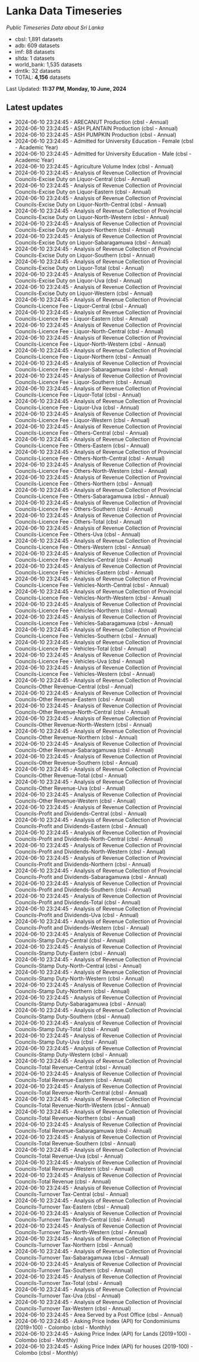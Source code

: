 # Lanka Data Timeseries
*Public Timeseries Data about Sri Lanka*

* cbsl: 1,891 datasets
* adb: 609 datasets
* imf: 88 datasets
* sltda: 1 datasets
* world_bank: 1,535 datasets
* dmtlk: 32 datasets
* TOTAL: **4,156** datasets

Last Updated: **11:37 PM, Monday, 10 June, 2024**

## Latest updates

* 2024-06-10 23:24:45 - ARECANUT Production (cbsl - Annual)
* 2024-06-10 23:24:45 - ASH PLANTAIN Production (cbsl - Annual)
* 2024-06-10 23:24:45 - ASH PUMPKIN Production (cbsl - Annual)
* 2024-06-10 23:24:45 - Admitted for University Education - Female (cbsl - Academic Year)
* 2024-06-10 23:24:45 - Admitted for University Education - Male (cbsl - Academic Year)
* 2024-06-10 23:24:45 - Agriculture Volume Index (cbsl - Annual)
* 2024-06-10 23:24:45 - Analysis of Revenue Collection of Provincial Councils-Excise Duty on Liquor-Central (cbsl - Annual)
* 2024-06-10 23:24:45 - Analysis of Revenue Collection of Provincial Councils-Excise Duty on Liquor-Eastern (cbsl - Annual)
* 2024-06-10 23:24:45 - Analysis of Revenue Collection of Provincial Councils-Excise Duty on Liquor-North-Central (cbsl - Annual)
* 2024-06-10 23:24:45 - Analysis of Revenue Collection of Provincial Councils-Excise Duty on Liquor-North-Western (cbsl - Annual)
* 2024-06-10 23:24:45 - Analysis of Revenue Collection of Provincial Councils-Excise Duty on Liquor-Northern (cbsl - Annual)
* 2024-06-10 23:24:45 - Analysis of Revenue Collection of Provincial Councils-Excise Duty on Liquor-Sabaragamuwa (cbsl - Annual)
* 2024-06-10 23:24:45 - Analysis of Revenue Collection of Provincial Councils-Excise Duty on Liquor-Southern (cbsl - Annual)
* 2024-06-10 23:24:45 - Analysis of Revenue Collection of Provincial Councils-Excise Duty on Liquor-Total (cbsl - Annual)
* 2024-06-10 23:24:45 - Analysis of Revenue Collection of Provincial Councils-Excise Duty on Liquor-Uva (cbsl - Annual)
* 2024-06-10 23:24:45 - Analysis of Revenue Collection of Provincial Councils-Excise Duty on Liquor-Western (cbsl - Annual)
* 2024-06-10 23:24:45 - Analysis of Revenue Collection of Provincial Councils-Licence Fee - Liquor-Central (cbsl - Annual)
* 2024-06-10 23:24:45 - Analysis of Revenue Collection of Provincial Councils-Licence Fee - Liquor-Eastern (cbsl - Annual)
* 2024-06-10 23:24:45 - Analysis of Revenue Collection of Provincial Councils-Licence Fee - Liquor-North-Central (cbsl - Annual)
* 2024-06-10 23:24:45 - Analysis of Revenue Collection of Provincial Councils-Licence Fee - Liquor-North-Western (cbsl - Annual)
* 2024-06-10 23:24:45 - Analysis of Revenue Collection of Provincial Councils-Licence Fee - Liquor-Northern (cbsl - Annual)
* 2024-06-10 23:24:45 - Analysis of Revenue Collection of Provincial Councils-Licence Fee - Liquor-Sabaragamuwa (cbsl - Annual)
* 2024-06-10 23:24:45 - Analysis of Revenue Collection of Provincial Councils-Licence Fee - Liquor-Southern (cbsl - Annual)
* 2024-06-10 23:24:45 - Analysis of Revenue Collection of Provincial Councils-Licence Fee - Liquor-Total (cbsl - Annual)
* 2024-06-10 23:24:45 - Analysis of Revenue Collection of Provincial Councils-Licence Fee - Liquor-Uva (cbsl - Annual)
* 2024-06-10 23:24:45 - Analysis of Revenue Collection of Provincial Councils-Licence Fee - Liquor-Western (cbsl - Annual)
* 2024-06-10 23:24:45 - Analysis of Revenue Collection of Provincial Councils-Licence Fee - Others-Central (cbsl - Annual)
* 2024-06-10 23:24:45 - Analysis of Revenue Collection of Provincial Councils-Licence Fee - Others-Eastern (cbsl - Annual)
* 2024-06-10 23:24:45 - Analysis of Revenue Collection of Provincial Councils-Licence Fee - Others-North-Central (cbsl - Annual)
* 2024-06-10 23:24:45 - Analysis of Revenue Collection of Provincial Councils-Licence Fee - Others-North-Western (cbsl - Annual)
* 2024-06-10 23:24:45 - Analysis of Revenue Collection of Provincial Councils-Licence Fee - Others-Northern (cbsl - Annual)
* 2024-06-10 23:24:45 - Analysis of Revenue Collection of Provincial Councils-Licence Fee - Others-Sabaragamuwa (cbsl - Annual)
* 2024-06-10 23:24:45 - Analysis of Revenue Collection of Provincial Councils-Licence Fee - Others-Southern (cbsl - Annual)
* 2024-06-10 23:24:45 - Analysis of Revenue Collection of Provincial Councils-Licence Fee - Others-Total (cbsl - Annual)
* 2024-06-10 23:24:45 - Analysis of Revenue Collection of Provincial Councils-Licence Fee - Others-Uva (cbsl - Annual)
* 2024-06-10 23:24:45 - Analysis of Revenue Collection of Provincial Councils-Licence Fee - Others-Western (cbsl - Annual)
* 2024-06-10 23:24:45 - Analysis of Revenue Collection of Provincial Councils-Licence Fee - Vehicles-Central (cbsl - Annual)
* 2024-06-10 23:24:45 - Analysis of Revenue Collection of Provincial Councils-Licence Fee - Vehicles-Eastern (cbsl - Annual)
* 2024-06-10 23:24:45 - Analysis of Revenue Collection of Provincial Councils-Licence Fee - Vehicles-North-Central (cbsl - Annual)
* 2024-06-10 23:24:45 - Analysis of Revenue Collection of Provincial Councils-Licence Fee - Vehicles-North-Western (cbsl - Annual)
* 2024-06-10 23:24:45 - Analysis of Revenue Collection of Provincial Councils-Licence Fee - Vehicles-Northern (cbsl - Annual)
* 2024-06-10 23:24:45 - Analysis of Revenue Collection of Provincial Councils-Licence Fee - Vehicles-Sabaragamuwa (cbsl - Annual)
* 2024-06-10 23:24:45 - Analysis of Revenue Collection of Provincial Councils-Licence Fee - Vehicles-Southern (cbsl - Annual)
* 2024-06-10 23:24:45 - Analysis of Revenue Collection of Provincial Councils-Licence Fee - Vehicles-Total (cbsl - Annual)
* 2024-06-10 23:24:45 - Analysis of Revenue Collection of Provincial Councils-Licence Fee - Vehicles-Uva (cbsl - Annual)
* 2024-06-10 23:24:45 - Analysis of Revenue Collection of Provincial Councils-Licence Fee - Vehicles-Western (cbsl - Annual)
* 2024-06-10 23:24:45 - Analysis of Revenue Collection of Provincial Councils-Other Revenue-Central (cbsl - Annual)
* 2024-06-10 23:24:45 - Analysis of Revenue Collection of Provincial Councils-Other Revenue-Eastern (cbsl - Annual)
* 2024-06-10 23:24:45 - Analysis of Revenue Collection of Provincial Councils-Other Revenue-North-Central (cbsl - Annual)
* 2024-06-10 23:24:45 - Analysis of Revenue Collection of Provincial Councils-Other Revenue-North-Western (cbsl - Annual)
* 2024-06-10 23:24:45 - Analysis of Revenue Collection of Provincial Councils-Other Revenue-Northern (cbsl - Annual)
* 2024-06-10 23:24:45 - Analysis of Revenue Collection of Provincial Councils-Other Revenue-Sabaragamuwa (cbsl - Annual)
* 2024-06-10 23:24:45 - Analysis of Revenue Collection of Provincial Councils-Other Revenue-Southern (cbsl - Annual)
* 2024-06-10 23:24:45 - Analysis of Revenue Collection of Provincial Councils-Other Revenue-Total (cbsl - Annual)
* 2024-06-10 23:24:45 - Analysis of Revenue Collection of Provincial Councils-Other Revenue-Uva (cbsl - Annual)
* 2024-06-10 23:24:45 - Analysis of Revenue Collection of Provincial Councils-Other Revenue-Western (cbsl - Annual)
* 2024-06-10 23:24:45 - Analysis of Revenue Collection of Provincial Councils-Profit and Dividends-Central (cbsl - Annual)
* 2024-06-10 23:24:45 - Analysis of Revenue Collection of Provincial Councils-Profit and Dividends-Eastern (cbsl - Annual)
* 2024-06-10 23:24:45 - Analysis of Revenue Collection of Provincial Councils-Profit and Dividends-North-Central (cbsl - Annual)
* 2024-06-10 23:24:45 - Analysis of Revenue Collection of Provincial Councils-Profit and Dividends-North-Western (cbsl - Annual)
* 2024-06-10 23:24:45 - Analysis of Revenue Collection of Provincial Councils-Profit and Dividends-Northern (cbsl - Annual)
* 2024-06-10 23:24:45 - Analysis of Revenue Collection of Provincial Councils-Profit and Dividends-Sabaragamuwa (cbsl - Annual)
* 2024-06-10 23:24:45 - Analysis of Revenue Collection of Provincial Councils-Profit and Dividends-Southern (cbsl - Annual)
* 2024-06-10 23:24:45 - Analysis of Revenue Collection of Provincial Councils-Profit and Dividends-Total (cbsl - Annual)
* 2024-06-10 23:24:45 - Analysis of Revenue Collection of Provincial Councils-Profit and Dividends-Uva (cbsl - Annual)
* 2024-06-10 23:24:45 - Analysis of Revenue Collection of Provincial Councils-Profit and Dividends-Western (cbsl - Annual)
* 2024-06-10 23:24:45 - Analysis of Revenue Collection of Provincial Councils-Stamp Duty-Central (cbsl - Annual)
* 2024-06-10 23:24:45 - Analysis of Revenue Collection of Provincial Councils-Stamp Duty-Eastern (cbsl - Annual)
* 2024-06-10 23:24:45 - Analysis of Revenue Collection of Provincial Councils-Stamp Duty-North-Central (cbsl - Annual)
* 2024-06-10 23:24:45 - Analysis of Revenue Collection of Provincial Councils-Stamp Duty-North-Western (cbsl - Annual)
* 2024-06-10 23:24:45 - Analysis of Revenue Collection of Provincial Councils-Stamp Duty-Northern (cbsl - Annual)
* 2024-06-10 23:24:45 - Analysis of Revenue Collection of Provincial Councils-Stamp Duty-Sabaragamuwa (cbsl - Annual)
* 2024-06-10 23:24:45 - Analysis of Revenue Collection of Provincial Councils-Stamp Duty-Southern (cbsl - Annual)
* 2024-06-10 23:24:45 - Analysis of Revenue Collection of Provincial Councils-Stamp Duty-Total (cbsl - Annual)
* 2024-06-10 23:24:45 - Analysis of Revenue Collection of Provincial Councils-Stamp Duty-Uva (cbsl - Annual)
* 2024-06-10 23:24:45 - Analysis of Revenue Collection of Provincial Councils-Stamp Duty-Western (cbsl - Annual)
* 2024-06-10 23:24:45 - Analysis of Revenue Collection of Provincial Councils-Total Revenue-Central (cbsl - Annual)
* 2024-06-10 23:24:45 - Analysis of Revenue Collection of Provincial Councils-Total Revenue-Eastern (cbsl - Annual)
* 2024-06-10 23:24:45 - Analysis of Revenue Collection of Provincial Councils-Total Revenue-North-Central (cbsl - Annual)
* 2024-06-10 23:24:45 - Analysis of Revenue Collection of Provincial Councils-Total Revenue-North-Western (cbsl - Annual)
* 2024-06-10 23:24:45 - Analysis of Revenue Collection of Provincial Councils-Total Revenue-Northern (cbsl - Annual)
* 2024-06-10 23:24:45 - Analysis of Revenue Collection of Provincial Councils-Total Revenue-Sabaragamuwa (cbsl - Annual)
* 2024-06-10 23:24:45 - Analysis of Revenue Collection of Provincial Councils-Total Revenue-Southern (cbsl - Annual)
* 2024-06-10 23:24:45 - Analysis of Revenue Collection of Provincial Councils-Total Revenue-Uva (cbsl - Annual)
* 2024-06-10 23:24:45 - Analysis of Revenue Collection of Provincial Councils-Total Revenue-Western (cbsl - Annual)
* 2024-06-10 23:24:45 - Analysis of Revenue Collection of Provincial Councils-Total Revenue (cbsl - Annual)
* 2024-06-10 23:24:45 - Analysis of Revenue Collection of Provincial Councils-Turnover Tax-Central (cbsl - Annual)
* 2024-06-10 23:24:45 - Analysis of Revenue Collection of Provincial Councils-Turnover Tax-Eastern (cbsl - Annual)
* 2024-06-10 23:24:45 - Analysis of Revenue Collection of Provincial Councils-Turnover Tax-North-Central (cbsl - Annual)
* 2024-06-10 23:24:45 - Analysis of Revenue Collection of Provincial Councils-Turnover Tax-North-Western (cbsl - Annual)
* 2024-06-10 23:24:45 - Analysis of Revenue Collection of Provincial Councils-Turnover Tax-Northern (cbsl - Annual)
* 2024-06-10 23:24:45 - Analysis of Revenue Collection of Provincial Councils-Turnover Tax-Sabaragamuwa (cbsl - Annual)
* 2024-06-10 23:24:45 - Analysis of Revenue Collection of Provincial Councils-Turnover Tax-Southern (cbsl - Annual)
* 2024-06-10 23:24:45 - Analysis of Revenue Collection of Provincial Councils-Turnover Tax-Total (cbsl - Annual)
* 2024-06-10 23:24:45 - Analysis of Revenue Collection of Provincial Councils-Turnover Tax-Uva (cbsl - Annual)
* 2024-06-10 23:24:45 - Analysis of Revenue Collection of Provincial Councils-Turnover Tax-Western (cbsl - Annual)
* 2024-06-10 23:24:45 - Area Served by a Post Office (cbsl - Annual)
* 2024-06-10 23:24:45 - Asking Price Index (API) for Condominiums (2019=100) - Colombo (cbsl - Monthly)
* 2024-06-10 23:24:45 - Asking Price Index (API) for Lands (2019=100) - Colombo (cbsl - Monthly)
* 2024-06-10 23:24:45 - Asking Price Index (API) for houses (2019-100) - Colombo (cbsl - Monthly)